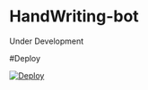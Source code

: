 # HandWriting-bot
Under Development


#Deploy 

[![Deploy](https://www.herokucdn.com/deploy/button.svg)](https://heroku.com/deploy?template=https://github.com/HeyHimzz/HandWritting-Bot)
